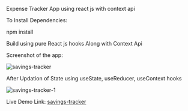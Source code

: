 Expense Tracker App using react js with context api

To Install Dependencies:

npm install

Build using pure React js hooks Along with Context Api

Screenshot of the app:

![savings-tracker](https://user-images.githubusercontent.com/70085321/120535660-e373e700-c400-11eb-804f-f2cee5a91cc8.png)




After Updation of State using useState, useReducer, useContext hooks

![savings-tracker-1](https://user-images.githubusercontent.com/70085321/120535769-01414c00-c401-11eb-8270-7c4bba8ee7b3.png)


Live Demo Link:   [savings-tracker](https://nostalgic-neumann-e1a442.netlify.app/)
